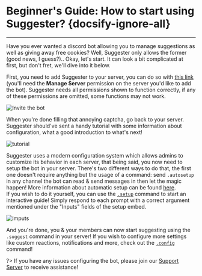 # Beginner's Guide: How to start using Suggester? {docsify-ignore-all}
---
Have you ever wanted a discord bot allowing you to manage suggestions as well as giving away free cookies? Well, Suggester only allows the former (good news, I guess?).. Okay, let's start. It can look a bit complicated at first, but don't fret, we'll dive into it below.

First, you need to add Suggester to your server, you can do so with [this link](https://discord.com/oauth2/authorize?client_id=564426594144354315&scope=bot&permissions=805694544) (you'll need the **Manage Server** permission on the server you'd like to add the bot). Suggester needs all permissions shown to function correctly, if any of these permissions are omitted, some functions may not work.

   ![Invite the bot](https://cdn.discordapp.com/attachments/769650556502409226/769650566858539039/unknown.png)

When you're done filling that annoying captcha, go back to your server. Suggester should've sent a handy tutorial with some information about configuration, what a good introduction to what's next! 

![tutorial](https://cdn.discordapp.com/attachments/769650556502409226/769651554877702144/unknown.png)

Suggester uses a modern configuration system which allows admins to customize its behavior in each server, that being said, you now need to setup the bot in your server. There's two different ways to do that, the first one doesn't require anything but the usage of a command: send `.autosetup` in any channel the bot can read & send messages in then let the magic happen! More information about automatic setup can be found [here](admin/autosetup.md).\
If you wish to do it yourself, you can use the [`.setup`](admin/setup.md) command to start an interactive guide! Simply respond to each prompt with a correct argument mentioned under the "Inputs" fields of the setup embed.

![imputs](https://cdn.discordapp.com/attachments/769650556502409226/769653509711855646/unknown.png)

And you're done, you & your members can now start suggesting using the `.suggest` command in your server! If you wish to configure more settings like custom reactions, notifications and more, check out the [`.config`](config/configuration.md) command!


?> If you have any issues configuring the bot, please join our [Support Server](https://discord.gg/G5pEdUp) to receive assistance!
